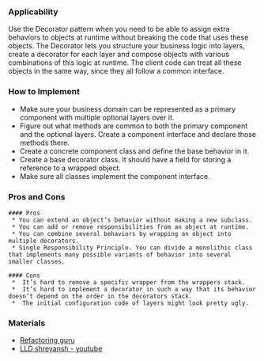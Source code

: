 ###  Applicability
Use the Decorator pattern when you need to be able to assign extra behaviors to objects at runtime without breaking the code that uses these objects.
The Decorator lets you structure your business logic into layers, create a decorator for each layer and compose objects with various combinations of this logic at runtime.
The client code can treat all these objects in the same way, since they all follow a common interface.

### How to Implement

* Make sure your business domain can be represented as a primary component with multiple optional layers over it.
* Figure out what methods are common to both the primary component and the optional layers. Create a component interface and declare those methods there.
* Create a concrete component class and define the base behavior in it.
* Create a base decorator class. It should have a field for storing a reference to a wrapped object.
* Make sure all classes implement the component interface.

### Pros and Cons
```
#### Pros
 * You can extend an object’s behavior without making a new subclass.
 * You can add or remove responsibilities from an object at runtime.
 * You can combine several behaviors by wrapping an object into multiple decorators.
 * Single Responsibility Principle. You can divide a monolithic class that implements many possible variants of behavior into several smaller classes.
 
#### Cons
 *  It’s hard to remove a specific wrapper from the wrappers stack.
 *  It’s hard to implement a decorator in such a way that its behavior doesn’t depend on the order in the decorators stack.
 *  The initial configuration code of layers might look pretty ugly.

```

### Materials
* [Refactoring guru](https://refactoring.guru/design-patterns/decorator)
* [LLD shreyansh - youtube](https://www.youtube.com/watch?v=w6a9MXUwcfY&list=PL6W8uoQQ2c61X_9e6Net0WdYZidm7zooW&index=6)